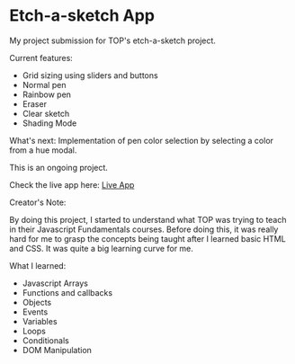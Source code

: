 # Etch-a-sketch App

My project submission for TOP's etch-a-sketch project.

Current features:  
- Grid sizing using sliders and buttons  
- Normal pen  
- Rainbow pen  
- Eraser  
- Clear sketch  
- Shading Mode 

What's next: Implementation of pen color selection by selecting a color from a hue modal.

This is an ongoing project. 
 
Check the live app here: [Live App](https://bigbossbry.github.io/etch-a-sketch/)

Creator's Note: 
 
By doing this project, I started to understand what TOP was trying to teach in their Javascript Fundamentals courses. Before doing this, it was really hard for me to grasp the concepts being taught after I learned basic HTML and CSS. It was quite a big learning curve for me.

What I learned:
- Javascript Arrays 
- Functions and callbacks 
- Objects 
- Events 
- Variables 
- Loops 
- Conditionals 
- DOM Manipulation 

